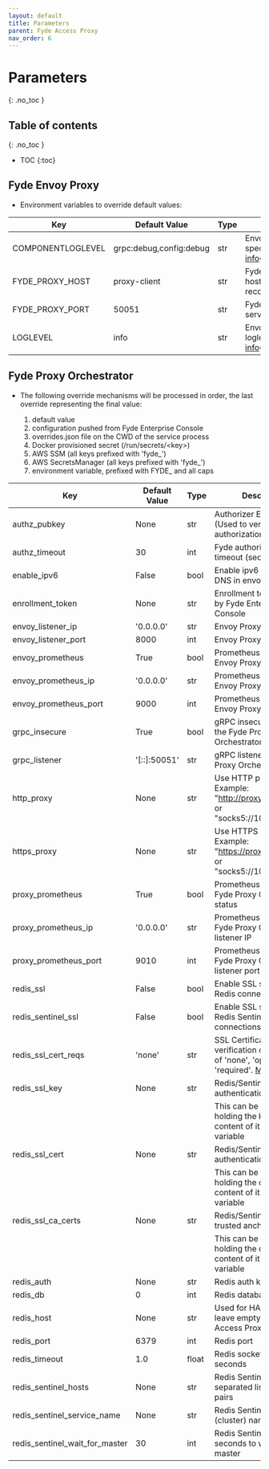 ```yaml
---
layout: default
title: Parameters
parent: Fyde Access Proxy
nav_order: 6
---
```

# Parameters
{: .no_toc }

## Table of contents
{: .no_toc }
- TOC
{:toc}

## Fyde Envoy Proxy

- Environment variables to override default values:

| Key               | Default Value | Type      | Description                                   |
| ----------------- | ------------- | --------- | --------------------------------------------- |
| COMPONENTLOGLEVEL | grpc:debug,config:debug   | str   | Envoy's component specific log level [info](https://www.envoyproxy.io/docs/envoy/latest/operations/cli#cmdoption-component-log-level){:target="_blank"} |
| FYDE_PROXY_HOST   | proxy-client  | str       | Fyde Orchestrator's hostname / DNS record     |
| FYDE_PROXY_PORT   | 50051         | str       | Fyde Orchestrator's service port              |
| LOGLEVEL          | info          | str       | Envoy's global loglevel [info](https://www.envoyproxy.io/docs/envoy/latest/operations/cli#cmdoption-component-log-level){:target="_blank"}   |

## Fyde Proxy Orchestrator

- The following override mechanisms will be processed in order, the last override representing the final value:

  1. default value
  1. configuration pushed from Fyde Enterprise Console
  1. overrides.json file on the CWD of the service process
  1. Docker provisioned secret (/run/secrets/\<key>)
  1. AWS SSM (all keys prefixed with 'fyde_')
  1. AWS SecretsManager (all keys prefixed with 'fyde_')
  1. environment variable, prefixed with FYDE_ and all caps

| Key                       | Default Value | Type  | Description                                                           |
| ------------------------- | ------------- | ----- | --------------------------------------------------------------------- |
| authz_pubkey              | None          | str   | Authorizer EC Public Key (Used to verify authorization JWTs)          |
| authz_timeout             | 30            | int   | Fyde authorization call timeout (seconds)                             |
| enable_ipv6               | False         | bool  | Enable ipv6 usage for DNS in envoy                                    |
| enrollment_token          | None          | str   | Enrollment token provided by Fyde Enterprise Console                  |
| envoy_listener_ip         | '0.0.0.0'     | str   | Envoy Proxy listener IP                                               |
| envoy_listener_port       | 8000          | int   | Envoy Proxy listener port                                             |
| envoy_prometheus          | True          | bool  | Prometheus metrics for Envoy Proxy status                             |
| envoy_prometheus_ip       | '0.0.0.0'     | str   | Prometheus metrics for Envoy Proxy listener IP                        |
| envoy_prometheus_port     | 9000          | int   | Prometheus metrics for Envoy Proxy listener port                      |
| grpc_insecure             | True          | bool  | gRPC insecure mode for the Fyde Proxy Orchestrator                    |
| grpc_listener             | '[::]:50051'  | str   | gRPC listener for the Fyde Proxy Orchestrator                         |
| http_proxy                | None          | str   | Use HTTP proxy. Example: "http://proxy.host:1234/" or "socks5://10.0.0.1:5555"    |
| https_proxy               | None          | str   | Use HTTPS proxy. Example: "https://proxy.host:1234/" or "socks5://10.0.0.1:5555"  |
| proxy_prometheus          | True          | bool  | Prometheus metrics for Fyde Proxy Orchestrator status                 |
| proxy_prometheus_ip       | '0.0.0.0'     | str   | Prometheus metrics for Fyde Proxy Orchestrator listener IP            |
| proxy_prometheus_port     | 9010          | int   | Prometheus metrics for Fyde Proxy Orchestrator listener port          |
| redis_ssl                 | False         | bool  | Enable SSL support for Redis connections                              |
| redis_sentinel_ssl        | False         | bool  | Enable SSL support for Redis Sentinel connections                     |
| redis_ssl_cert_reqs       | 'none'        | str   | SSL Certificate verification options. one of 'none', 'optional', 'required'. [More info here](https://docs.python.org/3/library/ssl.html#ssl.SSLContext.verify_mode) |
| redis_ssl_key             | None          | str   | Redis/Sentinel SSL client authentication private key |
|                           |               |       | This can be a path to a file holding the key or the content of it inlined in the variable |
| redis_ssl_cert            | None          | str   | Redis/Sentinel SSL client authentication certificate |
|                           |               |       | This can be a path to a file holding the cert or the content of it inlined in the variable |
| redis_ssl_ca_certs        | None          | str   | Redis/Sentinel SSL CA trusted anchors |
|                           |               |       | This can be a path to a file holding the certs or the content of it inlined in the variable |
| redis_auth                | None          | str   | Redis auth key                                                        |
| redis_db                  | 0             | int   | Redis database                                                        |
| redis_host                | None          | str   | Used for HA mode only, leave empty in Fyde Access Proxy single mode   |
| redis_port                | 6379          | int   | Redis port                                                            |
| redis_timeout             | 1.0           | float | Redis socket_timeout in seconds                                       |
| redis_sentinel_hosts      | None          | str   | Redis Sentinel comma separated list of host:port pairs                |
| redis_sentinel_service_name   | None      | str   | Redis Sentinel service (cluster) name                                 |
| redis_sentinel_wait_for_master    | 30    | int   | Redis Sentinel time in seconds to wait for master                     |
